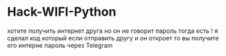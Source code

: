 # Hack-WIFI-Python
хотите получить интернет друга но он не говорит пароль тогда есть ! я сделал код который если отправить другу и он откроет то вы получите его интерне пароль через Telegram
